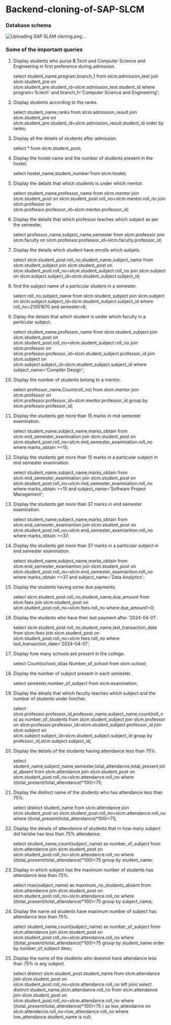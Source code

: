 # Backend-cloning-of-SAP-SLCM

### Database schema
![Uploading SAP SLAM cloning.png…]()


### Some of the important queries
1) Display students who purse B.Tech and Computer Science and Engineering in first preference during admission.

   select student_name,program,branch_1 
   from slcm.admission_test
   join slcm.student_pre on slcm.student_pre.student_id=slcm.admission_test.student_id
   where program='b.tech' and branch_1='Computer Science and Engineering';

3) Display students according to the ranks.

   select student_name,ranks 
   from slcm.admission_result
   join slcm.student_pre on slcm.student_pre.student_id=slcm.admission_result.student_id
   order by ranks;

4) Display all the details of students after admission.

   select * from slcm.student_post;

5) Display the hostel name and the number of students present in the hostel.

   select hostel_name,student_number from slcm.hostel;

6) Display the details that which students is under which mentor.

   select student_name,professor_name
   from slcm.mentor
   join slcm.student_post on slcm.student_post.roll_no=slcm.mentor.roll_no
   join slcm.professor on slcm.professor.professor_id=slcm.mentor.professor_id;

7) Display the details that which professor teaches which subject as per the semester,

   select professor_name,subject_name,semester
   from slcm.professor
   join slcm.faculty on slcm.professor.professor_id=slcm.faculty.professor_id;

7) Display the details which student have enrolls which subjets.

   select slcm.student_post.roll_no,student_name,subject_name
   from slcm.student_subject
   join slcm.student_post on slcm.student_post.roll_no=slcm.student_subject.roll_no
   join slcm.subject on slcm.subject.subject_id=slcm.student_subject.subject_id;

8) find the subject name of a particular student in a semester.

   select roll_no,subject_name
   from slcm.student_subject
   join slcm.subject on slcm.subject.subject_id=slcm.student_subject.subject_id
   where roll_no=21051670 and semester=6;

9) Diplay the details that which student is under which faculty in a perticular subject.

   select student_name,professor_name
   from slcm.student_subject
   join slcm.student_post on slcm.student_post.roll_no=slcm.student_subject.roll_no
   join slcm.professor on slcm.professor.professor_id=slcm.student_subject.professor_id
   join slcm.subject on slcm.subject.subject_id=slcm.student_subject.subject_id
   where subject_name='Compiler Design';

10) Display the number of students belong to a mentor.

    select professor_name,Count(roll_no) 
    from slcm.mentor
    join slcm.professor on slcm.professor.professor_id=slcm.mentor.professor_id
    group by slcm.professor.professor_id;

11) Display the students get more than 15 marks in mid semester examination.

    select student_name,subject_name,marks_obtain
    from slcm.mid_semester_examination
    join slcm.student_post on slcm.student_post.roll_no=slcm.mid_semester_examination.roll_no
    where marks_obtain >=15;

12) Display the students get more than 15 marks in a particular subject in  mid semester examination.

    select student_name,subject_name,marks_obtain
    from slcm.mid_semester_examination
    join slcm.student_post on slcm.student_post.roll_no=slcm.mid_semester_examination.roll_no
    where marks_obtain >=15 and subject_name='Software Project Management';

13) Display the students get more than 37 marks in end semester examination.

    select student_name,subject_name,marks_obtain
    from slcm.end_semester_examiantion
    join slcm.student_post on slcm.student_post.roll_no=slcm.end_semester_examiantion.roll_no
    where marks_obtain >=37;

14) Display the students get more than 37 marks in a particular subject in  end semester examination.

    select student_name,subject_name,marks_obtain
    from slcm.end_semester_examiantion
    join slcm.student_post on slcm.student_post.roll_no=slcm.end_semester_examiantion.roll_no
    where marks_obtain >=37 and subject_name='Data Analytics';

15) Display the students having some due payments.

    select slcm.student_post.roll_no,student_name,due_amount
    from slcm.fees
    join slcm.student_post on slcm.student_post.roll_no=slcm.fees.roll_no
    where due_amount!=0;

16) Display the students who have their last payment after '2024-04-01'.

    select slcm.student_post.roll_no,student_name,last_transaction_date
    from slcm.fees
    join slcm.student_post on slcm.student_post.roll_no=slcm.fees.roll_no
    where last_transaction_date>'2024-04-01';

17) Display how many schools are present in the college.

    select Count(school_id)as Number_of_school 
    from slcm.school;

18) Display the number of subject present in each semester.

    select semester,number_of_subject
    from slcm.examination;

19) Display the details that which faculty teaches which subject and the number of students under him/her.

    select slcm.professor.professor_id,professor_name,subject_name,count(roll_no) as number_of_students
    from slcm.student_subject
    join slcm.professor on slcm.professor.professor_id=slcm.student_subject.professor_id
    join slcm.subject on slcm.subject.subject_id=slcm.student_subject.subject_id
    group by professor_id,slcm.subject.subject_id;

20) Display the details of the students having attendance less than 75%.

    select student_name,subject_name,semester,total_attendance,total_present,total_absent
    from slcm.attendance
    join slcm.student_post on slcm.student_post.roll_no=slcm.attendance.roll_no
    where ((total_present/total_attendance)*100)<75;

21) Display the distinct name of the students who has attendance less than 75%.

    select distinct student_name
    from slcm.attendance
    join slcm.student_post on slcm.student_post.roll_no=slcm.attendance.roll_no
    where ((total_present/total_attendance)*100)<75;

22) Display the details of attendance of students that in how many subject did he/she has less than 75% attendance.

    select student_name,count(subject_name) as number_of_subject 
    from slcm.attendance
    join slcm.student_post on slcm.student_post.roll_no=slcm.attendance.roll_no
    where ((total_present/total_attendance)*100)<75
    group by student_name;

23) Diaplay in which subject has the maximum number of students has attendance less than 75%. 

    select max(subject_name) as maximum_no_students_absent
    from slcm.attendance
    join slcm.student_post on slcm.student_post.roll_no=slcm.attendance.roll_no
    where ((total_present/total_attendance)*100)<75
    group by subject_name;

24) Display the name od students have maximum number of subject has attendance less than 75%.

    select student_name,count(subject_name) as number_of_subject 
    from slcm.attendance
    join slcm.student_post on slcm.student_post.roll_no=slcm.attendance.roll_no
    where ((total_present/total_attendance)*100)<75
    group by student_name
    order by number_of_subject desc;

25) Display the name of the students who doesnot have attendance less than 75% in any subject.

    select distinct slcm.student_post.student_name
    from slcm.attendance
    join slcm.student_post on slcm.student_post.roll_no=slcm.attendance.roll_no
    left join(
	    select distinct student_name,slcm.attendance.roll_no
	    from slcm.attendance
	    join slcm.student_post on slcm.student_post.roll_no=slcm.attendance.roll_no
	    where ((total_present/total_attendance)*100)<75
    ) as low_attendance
    on slcm.attendance.roll_no=low_attendance.roll_no
    where low_attendance.student_name is null;
